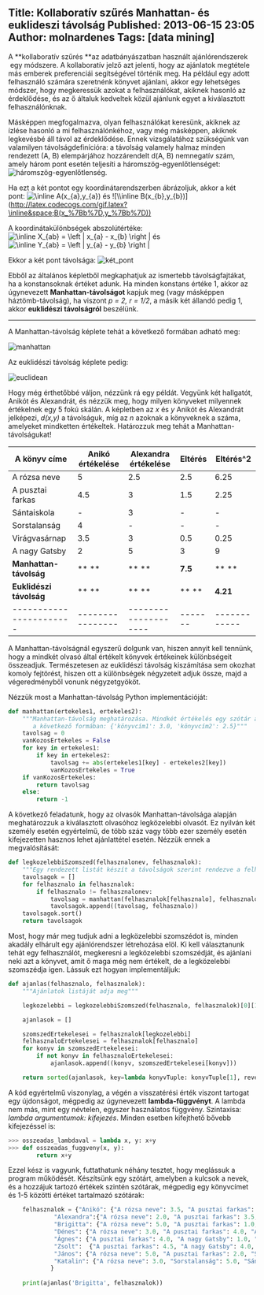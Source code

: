 Title: Kollaboratív szűrés Manhattan- és euklideszi távolság
Published: 2013-06-15 23:05
Author: molnardenes
Tags: [data mining]
---

A **kollaboratív szűrés **az adatbányászatban használt ajánlórendszerek
 egy módszere. A kollaboratív jelző azt jelenti, hogy az ajánlatok
megtétele más emberek preferenciái segítségével történik meg. Ha például
egy adott felhasználó számára szeretnénk könyvet ajánlani, akkor egy
lehetséges módszer, hogy megkeressük azokat a felhasználókat, akiknek
hasonló az érdeklődése, és az ő általuk kedveltek közül ajánlunk egyet a
kiválasztott felhasználónknak.

Másképpen megfogalmazva, olyan felhasználókat keresünk, akiknek az
ízlése hasonló a mi felhasználónkéhoz, vagy még másképpen, akiknek
legkevésbé áll távol az érdeklődése. Ennek vizsgálatához szükségünk van
valamilyen távolságdefinícióra: a távolság valamely halmaz minden
rendezett (A, B) elempárjához hozzárendelt d(A, B) nemnegatív szám,
amely három pont esetén teljesíti a
háromszög-egyenlőtlenséget: ![háromszög-egyenlőtlenség](http://latex.codecogs.com/gif.latex?\inline&space;d(A,B)&space;+&space;d(B,C)&space;\geq&space;d(A,C)).

Ha ezt a két pontot egy koordinátarendszerben ábrázoljuk, akkor a két
pont: ![\\inline
A(x\_{a},y\_{a})](http://latex.codecogs.com/gif.latex?\inline&space;A(x_%7Ba%7D,y_%7Ba%7D)) és ![\\inline
B(x\_{b},y\_{b})](http://latex.codecogs.com/gif.latex?\inline&space;B(x_%7Bb%7D,y_%7Bb%7D))

A koordinátakülönbségek abszolútértéke: ![\\inline X\_{ab} = \\left |
x\_{a} - x\_{b} \\right
|](http://latex.codecogs.com/gif.latex?\inline&space;X_%7Bab%7D&space;=&space;\left&space;%7C&space;x_%7Ba%7D&space;-&space;x_%7Bb%7D&space;\right&space;%7C) és ![\\inline
Y\_{ab} = \\left | y\_{a} - y\_{b} \\right
|](http://latex.codecogs.com/gif.latex?\inline&space;Y_%7Bab%7D&space;=&space;\left&space;%7C&space;y_%7Ba%7D&space;-&space;y_%7Bb%7D&space;\right&space;%7C)

Ekkor a két pont távolsága: ![két_pont](http://latex.codecogs.com/gif.latex?\inline&space;d(ab)&space;=&space;\left&space;%5B&space;\alpha&space;\left&space;(&space;X_%7Bab%7D&space;\right&space;)%5E%7Bp%7D&space;+&space;\beta&space;\left&space;(&space;Y_%7Bab%7D&space;\right&space;)%5E%7Bp%7D&space;\right&space;%5D%5Er)

Ebből az általános képletből megkaphatjuk az ismertebb távolságfajtákat,
ha a konstansoknak értéket adunk. Ha minden konstans értéke 1, akkor az
úgynevezett **Manhattan-távolságot** kapjuk meg (vagy másképpen
háztömb-távolság), ha viszont *p = 2, r = 1/2*, a másik két állandó
pedig 1, akkor **euklidészi távolságról** beszélünk.

------------------------------------------------------------------------

A Manhattan-távolság képlete tehát a következő formában adható meg:

![manhattan](http://latex.codecogs.com/gif.latex?\inline&space;d(x,y)&space;=&space;\sum&space;_%7Bk=1%7D%5En\left&space;%7C&space;x_%7Bk%7D&space;-&space;y_%7Bk%7D&space;\right&space;%7C)

Az euklidészi távolság képlete pedig:

![euclidean](http://latex.codecogs.com/gif.latex?\inline&space;d(x,y)&space;=&space;\sqrt%7B\sum&space;_%7Bk=1%7D%5En\left&space;(x_%7Bk%7D&space;-&space;y_%7Bk%7D)%5E2%7D)

Hogy még érthetőbbé váljon, nézzünk rá egy példát. Vegyünk két
hallgatót, Anikót és Alexandrát, és nézzük meg, hogy milyen könyveket
milyennek értékelnek egy 5 fokú skálán. A képletben az *x* és *y* Anikót
és Alexandrát jelképezi, *d(x,y)* a távolságuk, míg az *n* azoknak a
könyveknek a száma, amelyeket mindketten értékeltek. Határozzuk meg
tehát a Manhattan-távolságukat!

  
  A könyv címe           | Anikó értékelése|Alexandra értékelése| Eltérés|Eltérés^2
  -----------------------| ----------------|--------------------| -------|------------
  A rózsa neve           | 5               |2.5                 | 2.5    |6.25
  A pusztai farkas       | 4.5             |3                   | 1.5    |2.25
  Sántaiskola            | -               |3                   | -      |-
  Sorstalanság           | 4               |-                   | -      |-
  Virágvasárnap          | 3.5             |3                   | 0.5    |0.25
  A nagy Gatsby          | 2               |5                   | 3      |9
  **Manhattan-távolság** | ** **           |** **               | **7.5**|** **
  **Euklidészi távolság**| ** **           |** **               | ** **  |**4.21**
  -----------------------| ----------------|--------------------| -------|------------


A Manhattan-távolságnál egyszerű dolgunk van, hiszen annyit kell
tennünk, hogy a mindkét olvasó által értékelt könyvek értékeinek
különbségeit összeadjuk. Természetesen az euklidészi távolság
kiszámítása sem okozhat komoly fejtörést, hiszen ott a különbségek
négyzeteit adjuk össze, majd a végeredményből vonunk négyzetgyököt.

Nézzük most a Manhattan-távolság Python implementációját:

```python
def manhattan(ertekeles1, ertekeles2):
    """Manhattan-távolság meghatározása. Mindkét értékelés egy szótár a
       a következő formában: {'könyvcím1': 3.0, 'könyvcím2': 2.5}"""
    tavolsag = 0
    vanKozosErtekeles = False
    for key in ertekeles1:
        if key in ertekeles2:
            tavolsag += abs(ertekeles1[key] - ertekeles2[key])
            vanKozosErtekeles = True
    if vanKozosErtekeles:
        return tavolsag
    else:
        return -1
```

A következő feladatunk, hogy az olvasók Manhattan-távolsága alapján
meghatározzuk a kiválasztott olvasóhoz legközelebbi olvasót. Ez nyilván
két személy esetén egyértelmű, de több száz vagy több ezer személy
esetén kifejezetten hasznos lehet ajánlattétel esetén. Nézzük ennek a
megvalósítását:

```python
def legkozelebbiSzomszed(felhasznalonev, felhasznalok):
    """Egy rendezett listát készít a távolságok szerint rendezve a felhasználókról"""
    tavolsagok = []
    for felhasznalo in felhasznalok:
        if felhasznalo != felhasznalonev:
            tavolsag = manhattan(felhasznalok[felhasznalo], felhasznalok[felhasznalonev])
            tavolsagok.append((tavolsag, felhasznalo))
    tavolsagok.sort()
    return tavolsagok
```

Most, hogy már meg tudjuk adni a legközelebbi szomszédot is, minden
akadály elhárult egy ajánlórendszer létrehozása elöl. Ki kell
választanunk tehát egy felhasználót, megkeresni a legközelebbi
szomszédját, és ajánlani neki azt a könyvet, amit ő maga még nem
értékelt, de a legközelebbi szomszédja igen. Lássuk ezt hogyan
implementáljuk:

```python
def ajanlas(felhasznalo, felhasznalok):
    """Ajánlatok listáját adja meg"""

    legkozelebbi = legkozelebbiSzomszed(felhasznalo, felhasznalok)[0][1]

    ajanlasok = []

    szomszedErtekelesei = felhasznalok[legkozelebbi]
    felhasznaloErtekelesei = felhasznalok[felhasznalo]
    for konyv in szomszedErtekelesei:
        if not konyv in felhasznaloErtekelesei:
            ajanlasok.append((konyv, szomszedErtekelesei[konyv]))

    return sorted(ajanlasok, key=lambda konyvTuple: konyvTuple[1], reverse = True)
```

A kód egyértelmű viszonylag, a végén a visszatérési érték viszont
tartogat egy újdonságot, mégpedig az úgynevezett **lambda-függvényt**. A
lambda nem más, mint egy névtelen, egyszer használatos függvény.
Szintaxisa: *lambda argumentumok: kifejezés*. Minden esetben kifejthető
bővebb kifejezéssel is:

```python
>>> osszeadas_lambdaval = lambda x, y: x+y
>>> def osszeadas_fuggveny(x, y):
        return x+y
```

Ezzel kész is vagyunk, futtathatunk néhány tesztet, hogy meglássuk a
program működését. Készítsünk egy szótárt, amelyben a kulcsok a nevek,
és a hozzájuk tartozó értékek szintén szótárak, mégpedig egy könyvcímet
és 1-5 közötti értéket tartalmazó szótárak:

```python
    felhasznalok = {"Anikó": {"A rózsa neve": 3.5, "A pusztai farkas": 2.0, "Sorstalanság": 4.5, "Sántaiskola": 5.0, "Holt lelkek": 1.5, "Karamazov testvérek": 2.5, "A kurblimadár krónikája": 2.0},
             "Alexandra":{"A rózsa neve": 2.0, "A pusztai farkas": 3.5, "A nagy Gatsby": 4.0, "Sántaiskola": 2.0, "Holt lelkek": 3.5, "A kurblimadár krónikája": 3.0},
             "Brigitta": {"A rózsa neve": 5.0, "A pusztai farkas": 1.0, "A nagy Gatsby": 1.0, "Sorstalanság": 3.0, "Sántaiskola": 5, "Holt lelkek": 1.0},
             "Dénes": {"A rózsa neve": 3.0, "A pusztai farkas": 4.0, "A nagy Gatsby": 4.5, "Sántaiskola": 3.0, "Holt lelkek": 4.5, "Karamazov testvérek": 4.0, "A kurblimadár krónikája": 2.0},
             "Ágnes": {"A pusztai farkas": 4.0, "A nagy Gatsby": 1.0, "Sorstalanság": 4.0, "Karamazov testvérek": 4.0, "A kurblimadár krónikája": 1.0},
             "Zsolt":  {"A pusztai farkas": 4.5, "A nagy Gatsby": 4.0, "Sorstalanság": 5.0, "Sántaiskola": 5.0, "Holt lelkek": 4.5, "Karamazov testvérek": 4.0, "A kurblimadár krónikája": 4.0},
             "János": {"A rózsa neve": 5.0, "A pusztai farkas": 2.0, "Sorstalanság": 3.0, "Sántaiskola": 5.0, "Holt lelkek": 4.0, "Karamazov testvérek": 5.0},
             "Katalin": {"A rózsa neve": 3.0, "Sorstalanság": 5.0, "Sántaiskola": 4.0, "Holt lelkek": 2.5, "Karamazov testvérek": 3.0}
            }
    
    print(ajanlas('Brigitta', felhasznalok))
```
